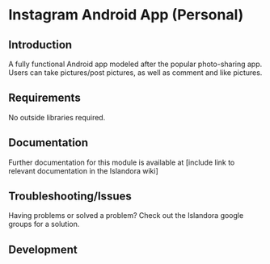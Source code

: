 # Instagram Android App (Personal)

## Introduction

A fully functional Android app modeled after the popular photo-sharing app. Users can take pictures/post pictures, as well as comment and like pictures.

## Requirements

No outside libraries required.


## Documentation

Further documentation for this module is available at [include link to relevant documentation in the Islandora wiki]

## Troubleshooting/Issues

Having problems or solved a problem? Check out the Islandora google groups for a solution.


## Development

